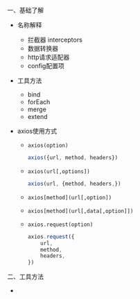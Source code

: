 一、基础了解

- 名称解释
  - 拦截器 interceptors
  - 数据转换器
  - http请求适配器
  - config配置项

- 工具方法

  - bind
  - forEach
  - merge
  - extend

- axios使用方式

  - `axios(option)`

    ```javascript
    axios({url, method, headers})
    ```

  - `axios(url[,options])`

    ```javascript
    axios(url, {method, headers,})
    ```

  - `axios[method](url[,option])`

  - `axios[method](url[,data[,option]])`

  - `axios.request(option)`

    ```javascript
    axios.request({
    	url,
    	method,
    	headers,
    })
    ```



二、工具方法

- 
